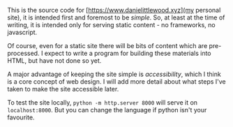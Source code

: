 This is the source code for [https://www.danielittlewood.xyz](my personal
site), it is intended first and foremost to be *simple*. So, at least at the
time of writing, it is intended only for serving static content - no
frameworks, no javascript.

Of course, even for a static site there will be bits of content which are
pre-processed. I expect to write a program for building these materials into
HTML, but have not done so yet.

A major advantage of keeping the site simple is *accessibility*, which I think
is a core concept of web design. I will add more detail about what steps I've
taken to make the site accessible later.

To test the site locally, `python -m http.server 8000` will serve it on
`localhost:8000`. But you can change the language if python isn't your
favourite.
